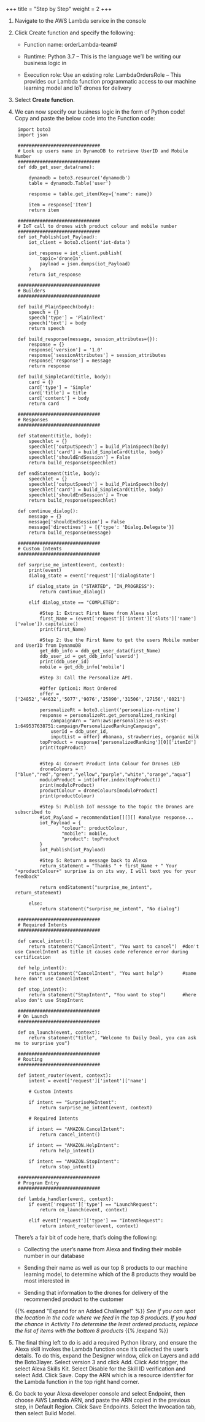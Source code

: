 +++
title = "Step by Step"
weight = 2
+++

1. Navigate to the AWS Lambda service in the console

2. Click Create function and specify the following:

    - Function name: orderLambda-team#

    - Runtime: Python 3.7 – This is the language we’ll be writing our business logic in

    - Execution role: Use an existing role: LambdaOrdersRole – This provides our Lambda function programmatic access to our machine learning model and IoT drones for delivery

3. Select **Create function**.

4. We can now specify our business logic in the form of Python code! Copy and paste the below code into the Function code:

        import boto3
        import json

        ##############################
        # Look up users name in DynamoDB to retrieve UserID and Mobile Number
        ##############################
        def ddb_get_user_data(name):

            dynamodb = boto3.resource('dynamodb')
            table = dynamodb.Table('user')
            
            response = table.get_item(Key={'name': name})
            
            item = response['Item']
            return item

        ##############################
        # IoT call to drones with product colour and mobile number
        ##############################
        def iot_Publish(iot_Payload):
            iot_client = boto3.client('iot-data')

            iot_response = iot_client.publish(
                topic='droneIn',
                payload = json.dumps(iot_Payload)
            )
            return iot_response

        ##############################
        # Builders
        ##############################

        def build_PlainSpeech(body):
            speech = {}
            speech['type'] = 'PlainText'
            speech['text'] = body
            return speech

        def build_response(message, session_attributes={}):
            response = {}
            response['version'] = '1.0'
            response['sessionAttributes'] = session_attributes
            response['response'] = message
            return response

        def build_SimpleCard(title, body):
            card = {}
            card['type'] = 'Simple'
            card['title'] = title
            card['content'] = body
            return card

        ##############################
        # Responses
        ##############################

        def statement(title, body):
            speechlet = {}
            speechlet['outputSpeech'] = build_PlainSpeech(body)
            speechlet['card'] = build_SimpleCard(title, body)
            speechlet['shouldEndSession'] = False
            return build_response(speechlet)

        def endStatement(title, body):
            speechlet = {}
            speechlet['outputSpeech'] = build_PlainSpeech(body)
            speechlet['card'] = build_SimpleCard(title, body)
            speechlet['shouldEndSession'] = True
            return build_response(speechlet)

        def continue_dialog():
            message = {}
            message['shouldEndSession'] = False
            message['directives'] = [{'type': 'Dialog.Delegate'}]
            return build_response(message)

        ##############################
        # Custom Intents
        ##############################

        def surprise_me_intent(event, context):
            print(event)
            dialog_state = event['request']['dialogState']

            if dialog_state in ("STARTED", "IN_PROGRESS"):
                return continue_dialog()

            elif dialog_state == "COMPLETED":
                
                #Step 1: Extract First Name from Alexa slot
                first_Name = (event['request']['intent']['slots']['name']['value']).capitalize()
                print(first_Name)
                
                #Step 2: Use the First Name to get the users Mobile number and UserID from DynamoDB
                get_ddb_info = ddb_get_user_data(first_Name)
                ddb_user_id = get_ddb_info['userid']
                print(ddb_user_id)
                mobile = get_ddb_info['mobile']
                
                #Step 3: Call the Personalize API. 
                
                #Offer Option1: Most Ordered
                offer = ['24852','44632','5077','9076','25890','31506','27156','8021']

                personalizeRt = boto3.client('personalize-runtime')
                response = personalizeRt.get_personalized_ranking(
                    campaignArn = "arn:aws:personalize:us-east-1:649537638751:campaign/PersonalizedRankingCampaign",
                    userId = ddb_user_id,
                    inputList = offer) #banana, strawberries, organic milk
                topProduct = response['personalizedRanking'][0]['itemId']
                print(topProduct)
                
                
                #Step 4: Convert Product into Colour for Drones LED
                droneColours = ["blue","red","green","yellow","purple","white","orange","aqua"]
                moduloProduct = int(offer.index(topProduct))
                print(moduloProduct)
                productColour = droneColours[moduloProduct]
                print(productColour)
            
                #Step 5: Publish IoT message to the topic the Drones are subscribed to
                #iot_Payload = recommendation[][][] #analyse response...
                iot_Payload = {
                        "colour": productColour,
                        "mobile": mobile,
                        "product": topProduct
                }
                iot_Publish(iot_Payload)
                
                #Step 5: Return a message back to Alexa
                return_statement = "Thanks " + first_Name + " Your "+productColour+" surprise is on its way, I will text you for your feedback"

                return endStatement("surprise_me_intent", return_statement)

            else:
                return statement("surprise_me_intent", "No dialog")

        ##############################
        # Required Intents
        ##############################

        def cancel_intent():
            return statement("CancelIntent", "You want to cancel")  #don't use CancelIntent as title it causes code reference error during certification 

        def help_intent():
            return statement("CancelIntent", "You want help")       #same here don't use CancelIntent

        def stop_intent():
            return statement("StopIntent", "You want to stop")      #here also don't use StopIntent

        ##############################
        # On Launch
        ##############################

        def on_launch(event, context):
            return statement("title", "Welcome to Daily Deal, you can ask me to surprise you")

        ##############################
        # Routing
        ##############################

        def intent_router(event, context):
            intent = event['request']['intent']['name']

            # Custom Intents
            
            if intent == "SurpriseMeIntent":
                return surprise_me_intent(event, context)

            # Required Intents

            if intent == "AMAZON.CancelIntent":
                return cancel_intent()

            if intent == "AMAZON.HelpIntent":
                return help_intent()

            if intent == "AMAZON.StopIntent":
                return stop_intent()

        ##############################
        # Program Entry
        ##############################

        def lambda_handler(event, context):
            if event['request']['type'] == "LaunchRequest":
                return on_launch(event, context)

            elif event['request']['type'] == "IntentRequest":
                return intent_router(event, context)

    There’s a fair bit of code here, that’s doing the following:

    - Collecting the user’s name from Alexa and finding their mobile number in our database

    - Sending their name as well as our top 8 products to our machine learning model, to determine which of the 8 products they would be most interested in

    - Sending that information to the drones for delivery of the recommended product to the customer

    {{% expand "Expand for an Added Challenge!" %}}
*See if you can spot the location in the code where we feed in the top 8 products. If you had the chance in Activity 1 to determine the least ordered products, replace the list of items with the bottom 8 products*
    {{% /expand %}}

5. The final thing left to do is add a required Python library, and ensure the Alexa skill invokes the Lambda function once it’s collected the user’s details. To do this, expand the Designer window, click on Layers and add the Boto3layer. Select version 3 and click Add. Click Add trigger, the select Alexa Skills Kit. Select Disable for the Skill ID verification and select Add. Click Save. Copy the ARN which is a resource identifier for the Lambda function in the top right hand corner.

6. Go back to your Alexa developer console and select Endpoint, then choose AWS Lambda ARN, and paste the ARN copied in the previous step, in Default Region. Click Save Endpoints. Select the Invocation tab, then select Build Model.
